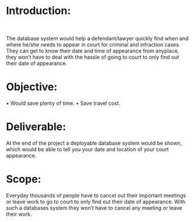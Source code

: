 <h1>Introduction:</h1> <br>
<p>The database system would help a defendant/lawyer quickly find when and where he/she needs to appear in court for criminal and infraction cases. They can get to know their date and time of appearance from anyplace, they won’t have to deal with the hassle of going to court to only find out their date of appearance.<p>
<h1>Objective:</h1>
<p>•	Would save plenty of time.
•	Save travel cost.</p>
<h1>Deliverable:</h1>
<p>At the end of the project a deployable database system would be shown, which would be able to tell you your date and location of your court appearance.</p>
<h1>Scope:</h1> 
<p>Everyday thousands of people have to cancel out their important meetings or leave work to go to court to only find out their date of appearance. With such a databases system they won’t have to cancel any meeting or leave their work.</p>
